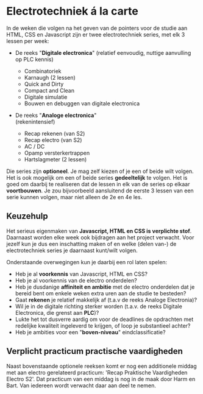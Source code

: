 # Electrotechniek á la carte

In de weken die volgen na het geven van de pointers voor de studie aan HTML, CSS en Javascript zijn er twee electrotechniek series, met elk 3 lessen per week:

- De reeks "**Digitale electronica**"
  (relatief eenvoudig, nuttige aanvulling op PLC kennis)
  
  - Combinatoriek
  - Karnaugh (2 lessen)
  - Quick and Dirty
  - Compact and Clean
  - Digitale simulatie
  - Bouwen en debuggen van digitale electronica

- De reeks "**Analoge electronica**"   
  (rekenintensief)
  
  - Recap rekenen (van S2)
  - Recap electro (van S2)
  - AC / DC
  - Opamp versterkertrappen
  - Hartslagmeter (2 lessen)

Die series zijn **optioneel**. Je mag zelf kiezen of je een of beide wilt volgen. Het is ook mogelijk om een of beide series **gedeeltelijk** te volgen. Het is goed om daarbij te realiseren dat de lessen in elk van de series op elkaar **voortbouwen**. Je zou bijvoorbeeld aansluitend de eerste 3 lessen van een serie kunnen volgen, maar niet alleen de 2e en 4e les.

## Keuzehulp

Het serieus eigenmaken van **Javascript, HTML en CSS is verplichte stof**. Daarnaast worden elke week ook bijdragen aan het project verwacht. Voor jezelf kun je dus een inschatting maken of en welke (delen van-) de electrotechniek series je daarnaast kunt/wilt volgen.  

Onderstaande overwegingen kun je daarbij een rol laten spelen:

- Heb je al **voorkennis** van Javascript, HTML en CSS?
- Heb je al voorkennis van de electro onderdelen?
- Heb je dusdanige **affiniteit en ambitie** met de electro onderdelen dat je bereid bent om enkele weken extra uren aan de studie te besteden?
- Gaat **rekenen** je relatief makkelijk af (t.a.v de reeks Analoge Electronia)?
- Wil je in de digitale richting sterker worden (t.a.v. de reeks Digitale Electronica, die grenst aan **PLC**)?
- Lukte het tot dusverre aardig om voor de deadlines de opdrachten met redelijke kwaliteit ingeleverd te krijgen, of loop je substantieel achter?
- Heb je ambities voor een "**boven-niveau**" eindclassificatie?

## Verplicht practicum practische vaardigheden
Naast bovenstaande optionele reeksen komt er nog een additionele middag met aan electro gerelateerd practicum: 'Recap Praktische Vaardigheden Electro S2'. Dat practicum van een middag is nog in de maak door Harm en Bart. Van iedereen wordt verwacht daar aan deel te nemen.